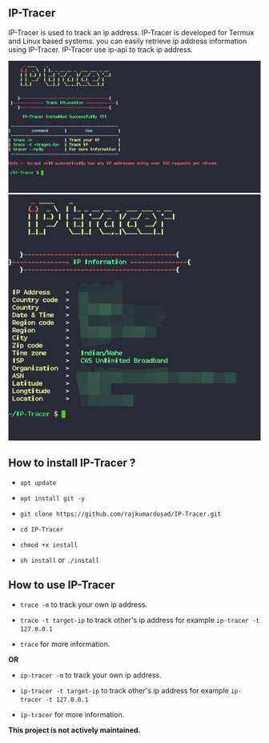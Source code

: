 ## IP-Tracer

IP-Tracer is used to track an ip address. IP-Tracer is developed for Termux and Linux based systems. you can easily retrieve ip address information using IP-Tracer. IP-Tracer use ip-api to track ip address.


![IMG](https://github.com/2knoah-glitch/IP-TRACER/blob/d4774ddc4be72cedf7dcdfcea3c10137b953a86e/Screenshot_20250621-053555_Moto%20App%20Launcher.PNG)
![IMG](https://github.com/2knoah-glitch/IP-TRACER/blob/d4774ddc4be72cedf7dcdfcea3c10137b953a86e/Screenshot_20250621-053738_Moto%20App%20Launcher.PNG)
</p>

## How to install IP-Tracer ?

* `apt update`

* `apt install git -y`

* `git clone https://github.com/rajkumardusad/IP-Tracer.git`

* `cd IP-Tracer`

* `chmod +x install`

* `sh install` or `./install`


## How to use IP-Tracer

* `trace -m` to track your own ip address.

* `trace -t target-ip` to track other's ip address for example `ip-tracer -t 127.0.0.1`

* `trace` for more information.

**OR**

* `ip-tracer -m` to track your own ip address.

* `ip-tracer -t target-ip` to track other's ip address for example `ip-tracer -t 127.0.0.1`

* `ip-tracer` for more information.

**This project is not actively maintained.**
